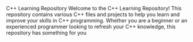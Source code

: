 C++ Learning Repository
Welcome to the C++ Learning Repository! This repository contains various C++ files and projects to help you learn and improve your skills in C++ programming. Whether you are a beginner or an experienced programmer looking to refresh your C++ knowledge, this repository has something for you
